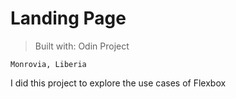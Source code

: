 # Landing Page 
> Built with: Odin Project

`Monrovia, Liberia`

I did this project to explore the use cases of Flexbox
